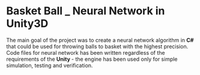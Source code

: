 # Basket Ball _ Neural Network in Unity3D

The main goal of the project was to create a neural network algorithm in <b> C# </b> that could be used for throwing balls to basket with the highest precision.
Code files for neural network has been written regardless of the requirements of the <b> Unity </b> - the engine has been used only for simple simulation, testing and verification. 





